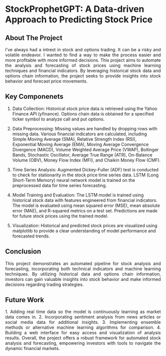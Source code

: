 # StockProphetGPT: A Data-driven Approach to Predicting Stock Price

## About The Project 

<p align="justify"> 
  I've always had a intrest in stock and options trading. It can be a risky and volatile endeavor. I wanted to find a way to make the process easier and more profitable with more informed decisions. This project aims to automate the analysis and forecasting of stock prices using machine learning techniques and financial indicators. By leveraging historical stock data and options chain information, the project seeks to provide insights into stock behavior and forecast price movements.
</p>

## Key Componenets
<p align="Justify">
  
1. Data Collection:
Historical stock price data is retrieved using the Yahoo Finance API (yfinance).
Options chain data is obtained for a specified ticker symbol to analyze call and put options.

2. Data Preprocessing: 
Missing values are handled by dropping rows with missing data.
Various financial indicators are calculated, including Simple Moving Average (SMA), Relative Strength Index (RSI), Exponential Moving Average (EMA), Moving Average Convergence Divergence (MACD), Volume Weighted Average Price (VWAP), Bollinger Bands, Stochastic Oscillator, Average True Range (ATR), On-Balance Volume (OBV), Money Flow Index (MFI), and Chaikin Money Flow (CMF).

3. Time Series Analysis:
Augmented Dickey-Fuller (ADF) test is conducted to check for stationarity in the stock price time series data.
LSTM (Long Short-Term Memory) neural network model is trained on the preprocessed data for time series forecasting.

4. Model Training and Evaluation:
The LSTM model is trained using historical stock data with features engineered from financial indicators.
The model is evaluated using mean squared error (MSE), mean absolute error (MAE), and R-squared metrics on a test set.
Predictions are made for future stock prices using the trained model.

6. Visualization:
Historical and predicted stock prices are visualized using matplotlib to provide a clear understanding of model performance and forecasted trends.
</p>

## Conclusion
<p align="Justify">
This project demonstrates an automated pipeline for stock analysis and forecasting, incorporating both technical indicators and machine learning techniques. By utilizing historical data and options chain information, investors can gain valuable insights into stock behavior and make informed decisions regarding trading strategies.
</p>

## Future Work
<p align= "Justify">
1. Adding real time data so the model is continuously learning as market data comes in.
2. Incorporating sentiment analysis from news articles or social media data for additional insights.
3. Implementing ensemble methods or alternative machine learning algorithms for comparison.
4. Building a web interface for easy access and visualization of analysis results.
Overall, the project offers a robust framework for automated stock analysis and forecasting, empowering investors with tools to navigate the dynamic financial markets.
</p>
